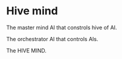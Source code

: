 # Hive mind

The master mind AI that constrols hive of AI.

The orchestrator AI that controls AIs.

The HIVE MIND.
